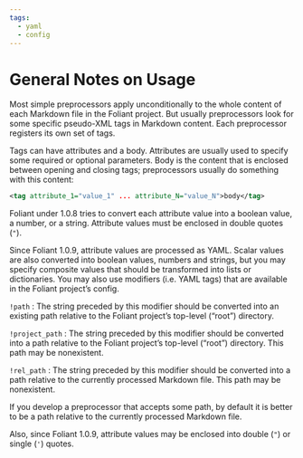 ```yaml
---
tags:
  - yaml
  - config
---
```


# General Notes on Usage

Most simple preprocessors apply unconditionally to the whole content of each Markdown file in the Foliant project. But usually preprocessors look for some specific pseudo-XML tags in Markdown content. Each preprocessor registers its own set of tags.

Tags can have attributes and a body. Attributes are usually used to specify some required or optional parameters. Body is the content that is enclosed between opening and closing tags; preprocessors usually do something with this content:

```xml
<tag attribute_1="value_1" ... attribute_N="value_N">body</tag>
```

Foliant under 1.0.8 tries to convert each attribute value into a boolean value, a number, or a string. Attribute values must be enclosed in double quotes (`"`).

Since Foliant 1.0.9, attribute values are processed as YAML. Scalar values are also converted into boolean values, numbers and strings, but you may specify composite values that should be transformed into lists or dictionaries. You may also use modifiers (i.e. YAML tags) that are available in the Foliant project’s config.

`!path`
:   The string preceded by this modifier should be converted into an existing path relative to the Foliant project’s top-level (“root”) directory.

`!project_path`
:   The string preceded by this modifier should be converted into a path relative to the Foliant project’s top-level (“root”) directory. This path may be nonexistent.

`!rel_path`
:   The string preceded by this modifier should be converted into a path relative to the currently processed Markdown file. This path may be nonexistent.

If you develop a preprocessor that accepts some path, by default it is better to be a path relative to the currently processed Markdown file.

Also, since Foliant 1.0.9, attribute values may be enclosed into double (`"`) or single (`'`) quotes.
